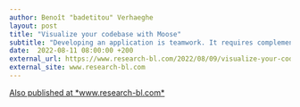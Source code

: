 ```yaml
---
author: Benoît "badetitou" Verhaeghe
layout: post
title: "Visualize your codebase with Moose"
subtitle: "Developing an application is teamwork. It requires complementary skills to make it run smoothly. Though, bugs happened frequently and it’s not easy to read the code and all its interdependencies. So the easiest way would be to call your colleague who worked on it, but he has a flu and can not answer you...."
date:  2022-08-11 08:00:00 +200
external_url: https://www.research-bl.com/2022/08/09/visualize-your-codebase-with-moose/
external_site: www.research-bl.com
---
```


<div class="text-center">
    <a class="m-button" href="https://www.research-bl.com/2022/08/09/visualize-your-codebase-with-moose/" target="_blank">
        Also published at *www.research-bl.com*
        <i class="fas fa-external-link-alt"></i>
    </a>
</div>

